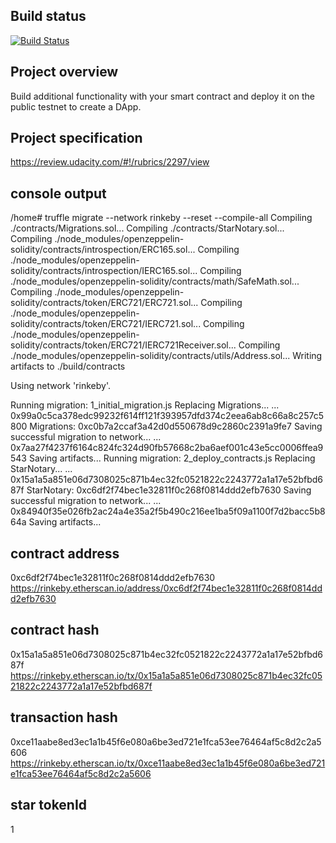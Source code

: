 ## Build status

[![Build Status](https://semaphoreci.com/api/v1/ibrunotome/udacity-blockchain-developer-nanodegree/branches/master/badge.svg)](https://semaphoreci.com/ibrunotome/udacity-blockchain-developer-nanodegree)

## Project overview

Build additional functionality with your smart contract and deploy it on the public testnet to create a DApp.

## Project specification 

https://review.udacity.com/#!/rubrics/2297/view

## console output

/home# truffle migrate --network rinkeby --reset --compile-all
Compiling ./contracts/Migrations.sol...
Compiling ./contracts/StarNotary.sol...
Compiling ./node_modules/openzeppelin-solidity/contracts/introspection/ERC165.sol...
Compiling ./node_modules/openzeppelin-solidity/contracts/introspection/IERC165.sol...
Compiling ./node_modules/openzeppelin-solidity/contracts/math/SafeMath.sol...
Compiling ./node_modules/openzeppelin-solidity/contracts/token/ERC721/ERC721.sol...
Compiling ./node_modules/openzeppelin-solidity/contracts/token/ERC721/IERC721.sol...
Compiling ./node_modules/openzeppelin-solidity/contracts/token/ERC721/IERC721Receiver.sol...
Compiling ./node_modules/openzeppelin-solidity/contracts/utils/Address.sol...
Writing artifacts to ./build/contracts

Using network 'rinkeby'.

Running migration: 1_initial_migration.js
  Replacing Migrations...
  ... 0x99a0c5ca378edc99232f614ff121f393957dfd374c2eea6ab8c66a8c257c5800
  Migrations: 0xc0b7a2ccaf3a42d0d550678d9c2860c2391a9fe7
Saving successful migration to network...
  ... 0x7aa27f4237f6164c824fc324d90fb57668c2ba6aef001c43e5cc0006ffea9543
Saving artifacts...
Running migration: 2_deploy_contracts.js
  Replacing StarNotary...
  ... 0x15a1a5a851e06d7308025c871b4ec32fc0521822c2243772a1a17e52bfbd687f
  StarNotary: 0xc6df2f74bec1e32811f0c268f0814ddd2efb7630
Saving successful migration to network...
  ... 0x84940f35e026fb2ac24a4e35a2f5b490c216ee1ba5f09a1100f7d2bacc5b864a
Saving artifacts...

## contract address
0xc6df2f74bec1e32811f0c268f0814ddd2efb7630
https://rinkeby.etherscan.io/address/0xc6df2f74bec1e32811f0c268f0814ddd2efb7630

## contract hash
0x15a1a5a851e06d7308025c871b4ec32fc0521822c2243772a1a17e52bfbd687f
https://rinkeby.etherscan.io/tx/0x15a1a5a851e06d7308025c871b4ec32fc0521822c2243772a1a17e52bfbd687f

## transaction hash
0xce11aabe8ed3ec1a1b45f6e080a6be3ed721e1fca53ee76464af5c8d2c2a5606
https://rinkeby.etherscan.io/tx/0xce11aabe8ed3ec1a1b45f6e080a6be3ed721e1fca53ee76464af5c8d2c2a5606

## star tokenId
1

